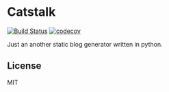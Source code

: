 # Catstalk
[![Build Status](https://semaphoreci.com/api/v1/helloqiuwillfuckeveryone/catstalk/branches/master/shields_badge.svg)](https://semaphoreci.com/helloqiuwillfuckeveryone/catstalk)
[![codecov](https://codecov.io/gh/helloqiu/Catstalk/branch/master/graph/badge.svg)](https://codecov.io/gh/helloqiu/Catstalk)

Just an another static blog generator written in python.
## License
MIT
